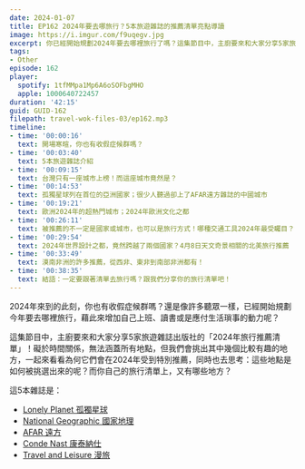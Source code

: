 ```yaml
---
date: 2024-01-07
title: EP162 2024年要去哪旅行？5本旅遊雜誌的推薦清單亮點導讀
image: https://i.imgur.com/f9uqegv.jpg
excerpt: 你已經開始規劃2024年要去哪裡旅行了嗎？這集節目中，主廚要來和大家分享5家旅遊雜誌出版社的「2024年旅行推薦清單」！我們會挑出其中幾個比較有趣的地方，一起來看看為何它們會在2024年受到特別推薦。
tags:
- Other
episode: 162
player:
  spotify: 1tfMMpa1Mp6A6oSOFbgMHO
  apple: 1000640722457
duration: '42:15'
guid: GUID-162
filepath: travel-wok-files-03/ep162.mp3
timeline:
- time: '00:00:16'
  text: 開場寒暄，你也有收假症候群嗎？
- time: '00:03:40'
  text: 5本旅遊雜誌介紹
- time: '00:09:15'
  text: 台灣只有一座城市上榜！而這座城市竟然是？
- time: '00:14:53'
  text: 孤獨星球列在首位的亞洲國家；很少人聽過卻上了AFAR遠方雜誌的中國城市
- time: '00:19:21'
  text: 歐洲2024年的超熱門城市；2024年歐洲文化之都
- time: '00:26:11'
  text: 被推薦的不一定是國家或城市，也可以是旅行方式！哪種交通工具2024年最受矚目？
- time: '00:29:54'
  text: 2024年世界設計之都，竟然跨越了兩個國家？4月8日天文奇景相關的北美旅行推薦
- time: '00:33:49'
  text: 漠南非洲的許多推薦，從西非、東非到南部非洲都有！
- time: '00:38:35'
  text: 結語：一定要跟著清單去旅行嗎？跟我們分享你的旅行清單吧！
---
```

2024年來到的此刻，你也有收假症候群嗎？還是像許多聽眾一樣，已經開始規劃今年要去哪裡旅行，藉此來增加自己上班、讀書或是應付生活瑣事的動力呢？

這集節目中，主廚要來和大家分享5家旅遊雜誌出版社的「2024年旅行推薦清單」！礙於時間關係，無法涵蓋所有地點，但我們會挑出其中幾個比較有趣的地方，一起來看看為何它們會在2024年受到特別推薦，同時也去思考：這些地點是如何被挑選出來的呢？而你自己的旅行清單上，又有哪些地方？

這5本雜誌是：

* [Lonely Planet 孤獨星球](https://www.lonelyplanet.com/best-in-travel)
* [National Geographic 國家地理](https://www.nationalgeographic.com/culture/article/uk-cool-list-2024)
* [AFAR 遠方](https://www.afar.com/magazine/where-to-go-2024)
* [Conde Nast 康泰納仕](https://www.cntraveler.com/story/best-places-to-go-in-2024)
* [Travel and Leisure 漫旅](https://www.travelandleisure.com/best-places-to-go-2024-8385979)
